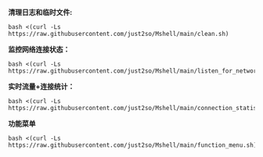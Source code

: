 **清理日志和临时文件:**            
```shell
bash <(curl -Ls https://raw.githubusercontent.com/just2so/Mshell/main/clean.sh)
```
**监控网络连接状态：**
```shell
bash <(curl -Ls https://raw.githubusercontent.com/just2so/Mshell/main/listen_for_network_connection_status.sh)
```
**实时流量+连接统计：**
```shell
bash <(curl -Ls https://raw.githubusercontent.com/just2so/Mshell/main/connection_statistics.sh)
```
**功能菜单**
```shell
bash <(curl -Ls https://raw.githubusercontent.com/just2so/Mshell/main/function_menu.sh)
```





